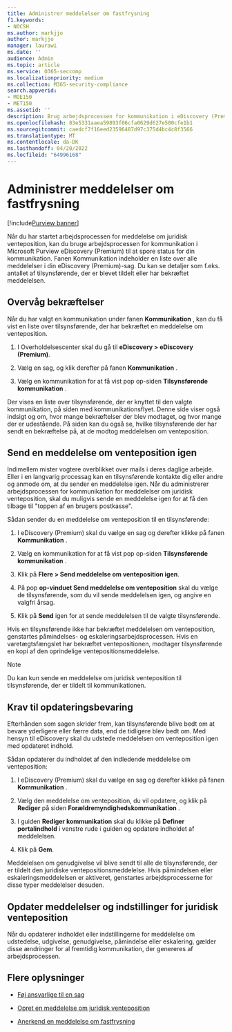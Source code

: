 ```yaml
---
title: Administrer meddelelser om fastfrysning
f1.keywords:
- NOCSH
ms.author: markjjo
author: markjjo
manager: laurawi
ms.date: ''
audience: Admin
ms.topic: article
ms.service: O365-seccomp
ms.localizationpriority: medium
ms.collection: M365-security-compliance
search.appverid:
- MOE150
- MET150
ms.assetid: ''
description: Brug arbejdsprocessen for kommunikation i eDiscovery (Premium) til at spore status for dine meddelelser om juridisk venteposition og om nødvendigt opdatere og sende dem igen.
ms.openlocfilehash: 83e5331aaea59893f06cfa0629d627e500cfe1b1
ms.sourcegitcommit: caedcf7f16eed23596487d97c375d4bc4c8f3566
ms.translationtype: MT
ms.contentlocale: da-DK
ms.lasthandoff: 04/20/2022
ms.locfileid: "64996168"
---
```

# <a name="manage-hold-notifications"></a>Administrer meddelelser om fastfrysning

[!include[Purview banner](../includes/purview-rebrand-banner.md)]

Når du har startet arbejdsprocessen for meddelelse om juridisk venteposition, kan du bruge arbejdsprocessen for kommunikation i Microsoft Purview eDiscovery (Premium) til at spore status for din kommunikation. Fanen Kommunikation indeholder en liste over alle meddelelser i din eDiscovery (Premium)-sag. Du kan se detaljer som f.eks. antallet af tilsynsførende, der er blevet tildelt eller har bekræftet meddelelsen.

## <a name="monitor-acknowledgments"></a>Overvåg bekræftelser

Når du har valgt en kommunikation under fanen **Kommunikation** , kan du få vist en liste over tilsynsførende, der har bekræftet en meddelelse om venteposition. 

1. I Overholdelsescenter skal du gå til **eDiscovery > eDiscovery (Premium)**.

2. Vælg en sag, og klik derefter på fanen **Kommunikation** .

3. Vælg en kommunikation for at få vist pop op-siden **Tilsynsførende kommunikation** .

Der vises en liste over tilsynsførende, der er knyttet til den valgte kommunikation, på siden med kommunikationsflyet. Denne side viser også indsigt og om, hvor mange bekræftelser der blev modtaget, og hvor mange der er udestående. På siden kan du også se, hvilke tilsynsførende der har sendt en bekræftelse på, at de modtog meddelelsen om venteposition.

## <a name="re-send-a-hold-notice"></a>Send en meddelelse om venteposition igen

Indimellem mister vogtere overblikket over mails i deres daglige arbejde. Eller i en langvarig processag kan en tilsynsførende kontakte dig eller andre og anmode om, at du sender en meddelelse igen. Når du administrerer arbejdsprocessen for kommunikation for meddelelser om juridisk venteposition, skal du muligvis sende en meddelelse igen for at få den tilbage til "toppen af en brugers postkasse".

Sådan sender du en meddelelse om venteposition til en tilsynsførende:

1. I eDiscovery (Premium) skal du vælge en sag og derefter klikke på fanen **Kommunikation** .

2. Vælg en kommunikation for at få vist pop op-siden **Tilsynsførende kommunikation** .

3. Klik på **Flere > Send meddelelse om venteposition igen**.

4. På pop **op-vinduet Send meddelelse om venteposition** skal du vælge de tilsynsførende, som du vil sende meddelelsen igen, og angive en valgfri årsag.

5. Klik på **Send** igen for at sende meddelelsen til de valgte tilsynsførende.

Hvis en tilsynsførende ikke har bekræftet meddelelsen om venteposition, genstartes påmindelses- og eskaleringsarbejdsprocessen. Hvis en varetægtsfængslet har bekræftet ventepositionen, modtager tilsynsførende en kopi af den oprindelige ventepositionsmeddelelse.

> [!NOTE]
> Du kan kun sende en meddelelse om juridisk venteposition til tilsynsførende, der er tildelt til kommunikationen. 

## <a name="update-preservation-requirements"></a>Krav til opdateringsbevaring
  
Efterhånden som sagen skrider frem, kan tilsynsførende blive bedt om at bevare yderligere eller færre data, end de tidligere blev bedt om. Med hensyn til eDiscovery skal du udstede meddelelsen om venteposition igen med opdateret indhold.

Sådan opdaterer du indholdet af den indledende meddelelse om venteposition:

1. I eDiscovery (Premium) skal du vælge en sag og derefter klikke på fanen **Kommunikation** .

2. Vælg den meddelelse om venteposition, du vil opdatere, og klik på **Rediger** på siden **Forældremyndighedskommunikation** .

3. I guiden **Rediger kommunikation** skal du klikke på **Definer portalindhold** i venstre rude i guiden og opdatere indholdet af meddelelsen.

4. Klik på **Gem**.

Meddelelsen om genudgivelse vil blive sendt til alle de tilsynsførende, der er tildelt den juridiske ventepositionsmeddelelse. Hvis påmindelsen eller eskaleringsmeddelelsen er aktiveret, genstartes arbejdsprocesserne for disse typer meddelelser desuden.

## <a name="update-legal-hold-notifications-and-settings"></a>Opdater meddelelser og indstillinger for juridisk venteposition

Når du opdaterer indholdet eller indstillingerne for meddelelse om udstedelse, udgivelse, genudgivelse, påmindelse eller eskalering, gælder disse ændringer for al fremtidig kommunikation, der genereres af arbejdsprocessen.

## <a name="more-information"></a>Flere oplysninger

- [Føj ansvarlige til en sag](add-custodians-to-case.md)

- [Opret en meddelelse om juridisk venteposition](create-hold-notification.md)

- [Anerkend en meddelelse om fastfrysning](acknowledge-hold-notification.md)
